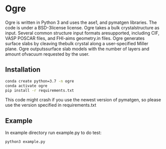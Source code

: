 # Ogre
Ogre is written in Python 3 and uses  the  ase1, and  pymatgen libraries.   The  code  is under a BSD-3license license.  Ogre takes a bulk crystalstructure as input. Several common structure input formats aresupported, including CIF, VASP POSCAR files, and FHI-aims geometry.in files. Ogre generates surface slabs by cleaving thebulk crystal along a user-specified Miller plane. Ogre outputssurface slab models with the number of layers and amount ofvacuum requested by the user. 
## Installation
```bash
conda create python=3.7 -n ogre
conda activate ogre
pip install -r requirements.txt
```
This code might crash if you use the newest version of pymatgen, so please use the version specified in requirements.txt

## Example
In example directory run example.py to do test: 

```bash
python3 example.py
```
